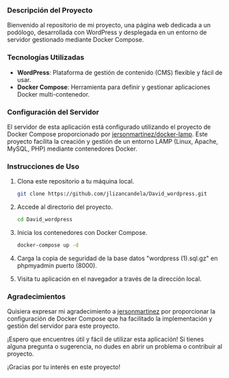 ### Descripción del Proyecto

Bienvenido al repositorio de mi proyecto, una página web dedicada a un podólogo, desarrollada con WordPress y desplegada en un entorno de servidor gestionado mediante Docker Compose.

### Tecnologías Utilizadas

- **WordPress**: Plataforma de gestión de contenido (CMS) flexible y fácil de usar.
- **Docker Compose**: Herramienta para definir y gestionar aplicaciones Docker multi-contenedor.

### Configuración del Servidor

El servidor de esta aplicación está configurado utilizando el proyecto de Docker Compose proporcionado por [jersonmartinez/docker-lamp](https://github.com/jersonmartinez/docker-lamp). Este proyecto facilita la creación y gestión de un entorno LAMP (Linux, Apache, MySQL, PHP) mediante contenedores Docker.

### Instrucciones de Uso

1. Clona este repositorio a tu máquina local.
   ```bash
   git clone https://github.com/jlizancandela/David_wordpress.git
   ```

2. Accede al directorio del proyecto.
   ```bash
   cd David_wordpress
   ```

3. Inicia los contenedores con Docker Compose.
   ```bash
   docker-compose up -d
   ```
4. Carga la copia de seguridad de la base datos "wordpress (1).sql.gz" en phpmyadmin puerto (8000).

5. Visita tu aplicación en el navegador a través de la dirección local.

### Agradecimientos

Quisiera expresar mi agradecimiento a [jersonmartinez](https://github.com/jersonmartinez) por proporcionar la configuración de Docker Compose que ha facilitado la implementación y gestión del servidor para este proyecto.

¡Espero que encuentres útil y fácil de utilizar esta aplicación! Si tienes alguna pregunta o sugerencia, no dudes en abrir un problema o contribuir al proyecto.

¡Gracias por tu interés en este proyecto!
